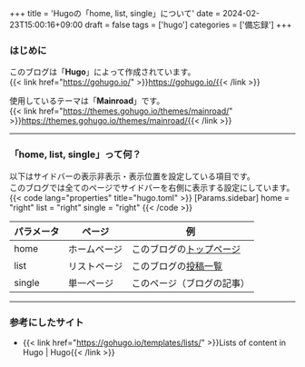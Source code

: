 +++
title = 'Hugoの「home, list, single」について'
date = 2024-02-23T15:00:16+09:00
draft = false
tags = ['hugo']
categories = ['備忘録']
+++
### はじめに
このブログは「**Hugo**」によって作成されています。  
{{< link href="https://gohugo.io/" >}}https://gohugo.io/{{< /link >}}

使用しているテーマは「**Mainroad**」です。  
{{< link href="https://themes.gohugo.io/themes/mainroad/" >}}https://themes.gohugo.io/themes/mainroad/{{< /link >}}

* * *
### 「home, list, single」って何？
以下はサイドバーの表示非表示・表示位置を設定している項目です。  
このブログでは全てのページでサイドバーを右側に表示する設定にしています。
{{< code lang="properties" title="hugo.toml" >}}
[Params.sidebar]
  home = "right"
  list = "right"
  single = "right"
{{< /code >}}

|パラメータ|ページ|例|
|---|---|---|
|home|ホームページ|このブログの[トップページ](/)|
|list|リストページ|このブログの[投稿一覧](/posts)|
|single|単一ページ|このページ（ブログの記事）|

* * *
### 参考にしたサイト
* {{< link href="https://gohugo.io/templates/lists/" >}}Lists of content in Hugo | Hugo{{< /link >}}
